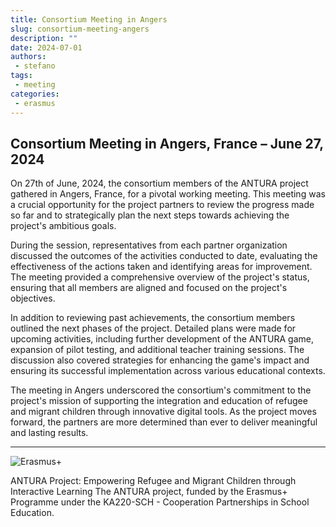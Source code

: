 ```yaml
---
title: Consortium Meeting in Angers
slug: consortium-meeting-angers
description: ""
date: 2024-07-01
authors: 
 - stefano
tags:
 - meeting
categories:
 - erasmus
---
```


## Consortium Meeting in Angers, France – June 27, 2024

On 27th of June, 2024, the consortium members of the ANTURA project gathered in Angers, France, for a pivotal working meeting. This meeting was a crucial opportunity for the project partners to review the progress made so far and to strategically plan the next steps towards achieving the project's ambitious goals.

During the session, representatives from each partner organization discussed the outcomes of the activities conducted to date, evaluating the effectiveness of the actions taken and identifying areas for improvement. The meeting provided a comprehensive overview of the project's status, ensuring that all members are aligned and focused on the project's objectives.

In addition to reviewing past achievements, the consortium members outlined the next phases of the project. Detailed plans were made for upcoming activities, including further development of the ANTURA game, expansion of pilot testing, and additional teacher training sessions. The discussion also covered strategies for enhancing the game's impact and ensuring its successful implementation across various educational contexts.

The meeting in Angers underscored the consortium's commitment to the project's mission of supporting the integration and education of refugee and migrant children through innovative digital tools. As the project moves forward, the partners are more determined than ever to deliver meaningful and lasting results.

---

![Erasmus+](../../../assets/img/blog/Co-fundedbytheEU.webp)

ANTURA Project: Empowering Refugee and Migrant Children through Interactive Learning The ANTURA project, funded by the Erasmus+ Programme under the KA220-SCH - Cooperation Partnerships in School Education.
